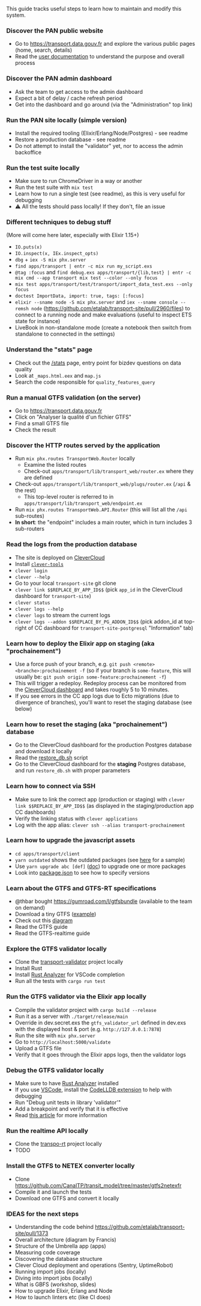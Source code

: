 This guide tracks useful steps to learn how to maintain and modify this system.

### Discover the PAN public website

* Go to https://transport.data.gouv.fr and explore the various public pages (home, search, details)
* Read the [user documentation](https://doc.transport.data.gouv.fr) to understand the purpose and overall process

### Discover the PAN admin dashboard

* Ask the team to get access to the admin dashboard
* Expect a bit of delay / cache refresh period
* Get into the dashboard and go around (via the "Administration" top link)

### Run the PAN site locally (simple version)

* Install the required tooling (Elixir/Erlang/Node/Postgres) - see readme
* Restore a production database - see readme
* Do not attempt to install the "validator" yet, nor to access the admin backoffice

### Run the test suite locally

* Make sure to run ChromeDriver in a way or another
* Run the test suite with `mix test`
* Learn how to run a single test (see readme), as this is very useful for debugging
* :warning: All the tests should pass locally! If they don't, file an issue

### Different techniques to debug stuff

(More will come here later, especially with Elixir 1.15+)

* `IO.puts(x)`
* `IO.inspect(x, IEx.inspect_opts)`
* `dbg` + `iex -S mix phx.server`
* `find apps/transport | entr -c mix run my_script.exs`
* `@tag :focus` and `find debug.exs apps/transport/{lib,test} | entr -c mix cmd --app transport mix test --color --only focus`
* `mix test apps/transport/test/transport/import_data_test.exs --only focus`
* `doctest ImportData, import: true, tags: [:focus]`
* `elixir --sname node -S mix phx.server` and `iex --sname console --remsh node` (https://github.com/etalab/transport-site/pull/2960/files) to connect to a running node and make evaluations (useful to inspect ETS state for instance)
* LiveBook in non-standalone mode (create a notebook then switch from standalone to connected in the settings)

### Understand the "stats" page

* Check out the [/stats](https://transport.data.gouv.fr/stats) page, entry point for bizdev questions on data quality
* Look at `_maps.html.eex` and `map.js`
* Search the code responsible for `quality_features_query`

### Run a manual GTFS validation (on the server)

* Go to https://transport.data.gouv.fr
* Click on "Analyser la qualité d'un fichier GTFS"
* Find a small GTFS file
* Check the result

### Discover the HTTP routes served by the application

* Run `mix phx.routes TransportWeb.Router` locally
  * Examine the listed routes
  * Check-out `apps/transport/lib/transport_web/router.ex` where they are defined
* Check-out `apps/transport/lib/transport_web/plugs/router.ex` (`/api` & the rest)
  * This top-level router is referred to in `apps/transport/lib/transport_web/endpoint.ex`
* Run `mix phx.routes TransportWeb.API.Router` (this will list all the `/api` sub-routes)
* **In short**: the "endpoint" includes a main router, which in turn includes 3 sub-routers

### Read the logs from the production database

* The site is deployed on [CleverCloud](https://www.clever-cloud.com/)
* Install [`clever-tools`](https://github.com/CleverCloud/clever-tools)
* `clever login`
* `clever --help`
* Go to your local `transport-site` git clone
* `clever link $$REPLACE_BY_APP_ID$$` (pick `app_id` in the CleverCloud dashboard for `transport-site`)
* `clever status`
* `clever logs --help`
* `clever logs` to stream the current logs
* `clever logs --addon $$REPLACE_BY_PG_ADDON_ID$$` (pick addon_id at top-right of CC dashboard for `transport-site-postgresql` "Information" tab)

### Learn how to deploy the Elixir app on staging (aka "prochainement")

* Use a force push of your branch, e.g. `git push <remote> <branche>:prochainement -f` (so if your branch is `some-feature`, this will usually be: `git push origin some-feature:prochainement -f`)
* This will trigger a redeploy. Redeploy process can be monitored from the [CleverCloud dashboard](https://www.clever-cloud.com) and takes roughly 5 to 10 minutes.
* If you see errors in the CC app logs due to Ecto migrations (due to divergence of branches), you'll want to reset the staging database (see below)

### Learn how to reset the staging (aka "prochainement") database

* Go to the CleverCloud dashboard for the production Postgres database and download it locally
* Read the [restore_db.sh](https://github.com/etalab/transport-site/blob/master/restore_db.sh) script
* Go to the CleverCloud dashboard for the **staging** Postgres database, and run `restore_db.sh` with proper parameters

### Learn how to connect via SSH

* Make sure to link the correct app (production or staging) with `clever link $$REPLACE_BY_APP_ID$$` (as displayed in the staging/production app CC dashboards)
* Verify the linking status with `clever applications`
* Log with the app alias: `clever ssh --alias transport-prochainement`

### Learn how to upgrade the javascript assets

* `cd apps/transport/client`
* `yarn outdated` shows the outdated packages (see [here](https://github.com/etalab/transport-site/pull/4287) for a sample)
* Use `yarn upgrade abc [def]` ([doc](https://classic.yarnpkg.com/lang/en/docs/cli/upgrade/)) to upgrade one or more packages
* Look into [package.json](https://github.com/etalab/transport-site/blob/master/apps/transport/client/package.json) to see how to specify versions

### Learn about the GTFS and GTFS-RT specifications

* @thbar bought https://gumroad.com/l/gtfsbundle (available to the team on demand)
* Download a tiny GTFS ([example](https://transport.data.gouv.fr/datasets/horaires-theoriques-et-temps-reel-des-navettes-de-la-station-de-tignes-gtfs-gtfs-rt/))
* Check out this [diagram](https://www.researchgate.net/figure/Modele-de-donnees-GTFS_fig7_268333353)
* Read the GTFS guide
* Read the GTFS-realtime guide

### Explore the GTFS validator locally

* Clone the [transport-validator](https://github.com/etalab/transport-validator) project locally
* Install Rust
* Install [Rust Analyzer](https://github.com/rust-analyzer/rust-analyzer) for VSCode completion
* Run all the tests with `cargo run test`

### Run the GTFS validator via the Elixir app locally

* Compile the validator project with `cargo build --release`
* Run it as a server with `./target/release/main`
* Override in dev.secret.exs the `gtfs_validator_url` defined in dev.exs with the displayed host & port (e.g. `http://127.0.0.1:7878`)
* Run the site with `mix phx.server`
* Go to `http://localhost:5000/validate`
* Upload a GTFS file
* Verify that it goes through the Elixir apps logs, then the validator logs

### Debug the GTFS validator locally

* Make sure to have [Rust Analyzer](https://github.com/rust-analyzer/rust-analyzer) installed
* If you use [VSCode](https://code.visualstudio.com), install the [CodeLLDB extension](https://marketplace.visualstudio.com/items?itemName=vadimcn.vscode-lldb) to help with debugging
* Run "Debug unit tests in library 'validator'"
* Add a breakpoint and verify that it is effective
* Read [this article](https://khalid-salad.medium.com/plp-rust-agjks-395d1d870432) for more information

### Run the realtime API locally

* Clone the [transpo-rt](https://github.com/etalab/transpo-rt) project locally
* TODO

### Install the GTFS to NETEX converter locally

* Clone https://github.com/CanalTP/transit_model/tree/master/gtfs2netexfr
* Compile it and launch the tests
* Download one GTFS and convert it locally

### IDEAS for the next steps

* Understanding the code behind https://github.com/etalab/transport-site/pull/1373
* Overall architecture (diagram by Francis)
* Structure of the Umbrella app (apps)
* Measuring code coverage
* Discovering the database structure
* Clever Cloud deployment and operations (Sentry, UptimeRobot)
* Running import jobs (locally)
* Diving into import jobs (locally)
* What is GBFS (workshop, slides)
* How to upgrade Elixir, Erlang and Node
* How to launch linters etc (like CI does)
